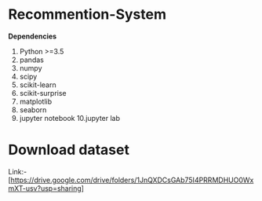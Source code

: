 # Recommention-System

**Dependencies**
1. Python >=3.5
2. pandas
3. numpy
4. scipy
5. scikit-learn
6. scikit-surprise
7. matplotlib
8. seaborn
9. jupyter notebook
10.jupyter lab

# Download dataset
Link:- [https://drive.google.com/drive/folders/1JnQXDCsGAb75I4PRRMDHUO0WxmXT-usv?usp=sharing]
